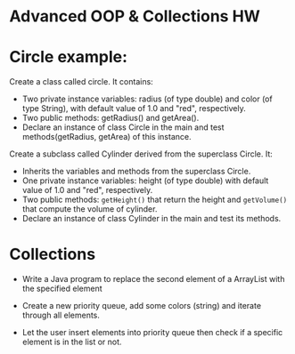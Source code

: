 # Advanced OOP & Collections HW

# Circle example:
Create a class called circle. It contains:

* Two private instance variables: radius (of type double) and color (of type String), with default value of 1.0 and "red", respectively.
* Two public methods: getRadius() and getArea().
* Declare an instance of class Circle in the main and test methods(getRadius, getArea) of this instance.


Create a subclass called Cylinder derived from the superclass Circle. It:
* Inherits the variables and methods from the superclass Circle.
* One private instance variables: height (of type double) with default value of 1.0 and "red", respectively.
* Two public methods: `getHeight()` that return the height and `getVolume()` that compute the volume of cylinder.
* Declare an instance of class Cylinder in the main and test its methods. 


# Collections 

* Write a Java program to replace the second element of a ArrayList with the specified element

* Create a new priority queue, add some colors (string) and iterate through all elements.

* Let the user insert elements into priority queue then check if a specific element is in the list or not. 
